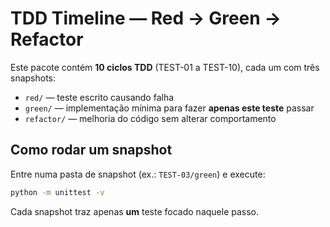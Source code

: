 # TDD Timeline — Red → Green → Refactor

Este pacote contém **10 ciclos TDD** (TEST-01 a TEST-10), cada um com três snapshots:
- `red/` — teste escrito causando falha
- `green/` — implementação mínima para fazer **apenas este teste** passar
- `refactor/` — melhoria do código sem alterar comportamento

## Como rodar um snapshot
Entre numa pasta de snapshot (ex.: `TEST-03/green`) e execute:
```bash
python -m unittest -v
```
Cada snapshot traz apenas **um** teste focado naquele passo. 
